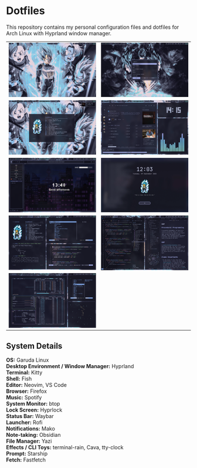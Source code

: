 # Dotfiles

This repository contains my personal configuration files and dotfiles for Arch Linux with Hyprland window manager.

| | |
|---|---|
| ![home](assets/screenshots/home.png) | ![rofi](assets/screenshots/rofi.png) |
| ![starship](assets/screenshots/starship.png) | ![spotify](assets/screenshots/spotify.png) |
| ![firefox](assets/screenshots/firefox.png) | ![hyprlock](assets/screenshots/hyprlock.png) |
| ![pride](assets/screenshots/pride.png) | ![codeobs](assets/screenshots/codeobs.png) |
| ![btop](assets/screenshots/btop.png) | |

## System Details

**OS:** Garuda Linux  
**Desktop Environment / Window Manager:** Hyprland  
**Terminal:** Kitty  
**Shell:** Fish  
**Editor:** Neovim, VS Code  
**Browser:** Firefox  
**Music:** Spotify  
**System Monitor:** btop  
**Lock Screen:** Hyprlock  
**Status Bar:** Waybar  
**Launcher:** Rofi  
**Notifications:** Mako  
**Note-taking:** Obsidian  
**File Manager:** Yazi  
**Effects / CLI Toys:** terminal-rain, Cava, tty-clock  
**Prompt:** Starship  
**Fetch:** Fastfetch